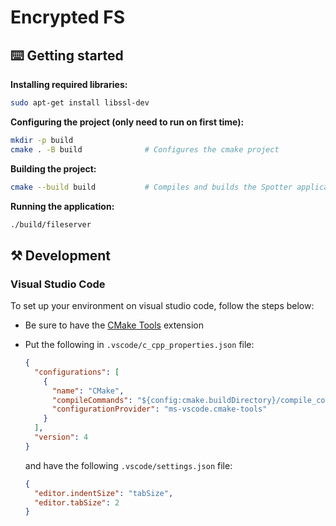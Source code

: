 # Encrypted FS

## ⌨️ Getting started

**Installing required libraries:**

```sh
sudo apt-get install libssl-dev
```

**Configuring the project (only need to run on first time):**

```sh
mkdir -p build
cmake . -B build              # Configures the cmake project
```

**Building the project:**

```sh
cmake --build build           # Compiles and builds the Spotter application
```

**Running the application:**

```sh
./build/fileserver
```

## ⚒️ Development

### Visual Studio Code

To set up your environment on visual studio code, follow the steps below:

- Be sure to have the [CMake Tools](https://marketplace.visualstudio.com/items?itemName=ms-vscode.cmake-tools) extension
- Put the following in `.vscode/c_cpp_properties.json` file:
  
    ```json
    {
      "configurations": [
        {
          "name": "CMake",
          "compileCommands": "${config:cmake.buildDirectory}/compile_commands.json",
          "configurationProvider": "ms-vscode.cmake-tools"
        }
      ],
      "version": 4
    }
    ```

    and have the following `.vscode/settings.json` file:

    ```json
    {
      "editor.indentSize": "tabSize",
      "editor.tabSize": 2
    }
    ```
